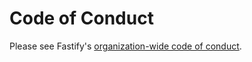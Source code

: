 # Code of Conduct

Please see Fastify's [organization-wide code of conduct](https://github.com/fastify/.github/blob/main/CODE_OF_CONDUCT.md).